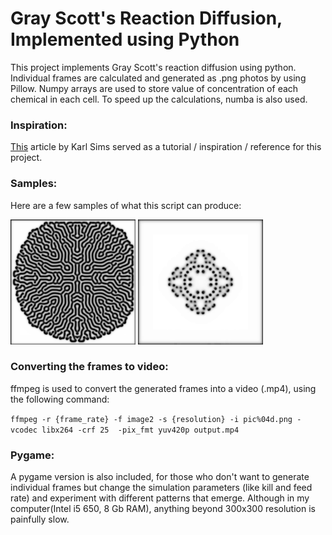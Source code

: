 # Gray Scott's Reaction Diffusion, Implemented using Python

This project implements Gray Scott's reaction diffusion using python. Individual frames are calculated and generated as .png photos by using Pillow. Numpy arrays are used to store value of concentration of each chemical in each cell. To speed up the calculations, numba is also used.

### Inspiration:

[This](http://karlsims.com/rd.html) article by Karl Sims served as a tutorial / inspiration / reference for this project.

### Samples:

Here are a few samples of what this script can produce:

![First Pic](SampleImages/pic1.png)  ![Second Pic](SampleImages/pic2.gif)

### Converting the frames to video:

ffmpeg is used to convert the generated frames into a video (.mp4), using the following command:

`ffmpeg -r {frame_rate} -f image2 -s {resolution} -i pic%04d.png -vcodec libx264 -crf 25  -pix_fmt yuv420p output.mp4`

### Pygame:

A pygame version is also included, for those who don't want to generate individual frames but change the simulation parameters (like kill and feed rate) and experiment with different patterns that emerge. Although in my computer(Intel i5 650, 8 Gb RAM), anything beyond 300x300 resolution is painfully slow.
